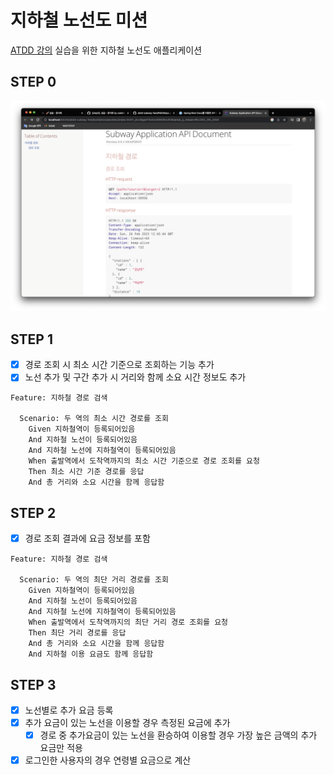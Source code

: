 # 지하철 노선도 미션
[ATDD 강의](https://edu.nextstep.camp/c/R89PYi5H) 실습을 위한 지하철 노선도 애플리케이션

## STEP 0
![documentation](./step0.png)  

## STEP 1
* [x] 경로 조회 시 최소 시간 기준으로 조회하는 기능 추가
* [x] 노선 추가 및 구간 추가 시 거리와 함께 소요 시간 정보도 추가
```text
Feature: 지하철 경로 검색

  Scenario: 두 역의 최소 시간 경로를 조회
    Given 지하철역이 등록되어있음
    And 지하철 노선이 등록되어있음
    And 지하철 노선에 지하철역이 등록되어있음
    When 출발역에서 도착역까지의 최소 시간 기준으로 경로 조회를 요청
    Then 최소 시간 기준 경로를 응답
    And 총 거리와 소요 시간을 함께 응답함
```

## STEP 2
* [x] 경로 조회 결과에 요금 정보를 포함
```text
Feature: 지하철 경로 검색

  Scenario: 두 역의 최단 거리 경로를 조회
    Given 지하철역이 등록되어있음
    And 지하철 노선이 등록되어있음
    And 지하철 노선에 지하철역이 등록되어있음
    When 출발역에서 도착역까지의 최단 거리 경로 조회를 요청
    Then 최단 거리 경로를 응답
    And 총 거리와 소요 시간을 함께 응답함
    And 지하철 이용 요금도 함께 응답함
```

## STEP 3
* [x] 노선별로 추가 요금 등록
* [x] 추가 요금이 있는 노선을 이용할 경우 측정된 요금에 추가
  * [x] 경로 중 추가요금이 있는 노선을 환승하여 이용할 경우 가장 높은 금액의 추가 요금만 적용
* [x] 로그인한 사용자의 경우 연령별 요금으로 계산